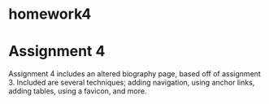 # homework4
<h1> Assignment 4</h1>
<p> Assignment 4 includes an altered biography page, based off of assignment 3. Included are several techniques; adding navigation, using anchor links, adding tables, using a favicon, and more.</p>
